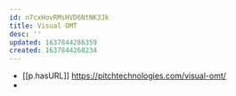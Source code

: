 ```yaml
---
id: n7cxHovRMsHVD6NtNK3Jk
title: Visual OMT
desc: ''
updated: 1637844286359
created: 1637844268234
---
```


- [[p.hasURL]] https://pitchtechnologies.com/visual-omt/
- 